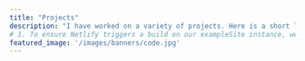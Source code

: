 ```yaml
---
title: "Projects"
description: "I have worked on a variety of projects. Here is a short list. For a complete software list, check my GitHub."
# 1. To ensure Netlify triggers a build on our exampleSite instance, we need to change a file in the exampleSite directory.
featured_image: '/images/banners/code.jpg'
---
```

